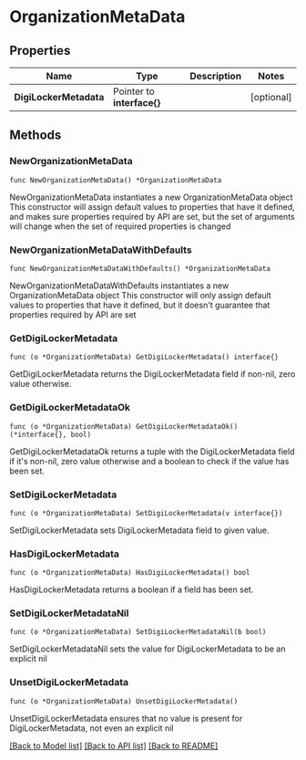 # OrganizationMetaData

## Properties

Name | Type | Description | Notes
------------ | ------------- | ------------- | -------------
**DigiLockerMetadata** | Pointer to **interface{}** |  | [optional] 

## Methods

### NewOrganizationMetaData

`func NewOrganizationMetaData() *OrganizationMetaData`

NewOrganizationMetaData instantiates a new OrganizationMetaData object
This constructor will assign default values to properties that have it defined,
and makes sure properties required by API are set, but the set of arguments
will change when the set of required properties is changed

### NewOrganizationMetaDataWithDefaults

`func NewOrganizationMetaDataWithDefaults() *OrganizationMetaData`

NewOrganizationMetaDataWithDefaults instantiates a new OrganizationMetaData object
This constructor will only assign default values to properties that have it defined,
but it doesn't guarantee that properties required by API are set

### GetDigiLockerMetadata

`func (o *OrganizationMetaData) GetDigiLockerMetadata() interface{}`

GetDigiLockerMetadata returns the DigiLockerMetadata field if non-nil, zero value otherwise.

### GetDigiLockerMetadataOk

`func (o *OrganizationMetaData) GetDigiLockerMetadataOk() (*interface{}, bool)`

GetDigiLockerMetadataOk returns a tuple with the DigiLockerMetadata field if it's non-nil, zero value otherwise
and a boolean to check if the value has been set.

### SetDigiLockerMetadata

`func (o *OrganizationMetaData) SetDigiLockerMetadata(v interface{})`

SetDigiLockerMetadata sets DigiLockerMetadata field to given value.

### HasDigiLockerMetadata

`func (o *OrganizationMetaData) HasDigiLockerMetadata() bool`

HasDigiLockerMetadata returns a boolean if a field has been set.

### SetDigiLockerMetadataNil

`func (o *OrganizationMetaData) SetDigiLockerMetadataNil(b bool)`

 SetDigiLockerMetadataNil sets the value for DigiLockerMetadata to be an explicit nil

### UnsetDigiLockerMetadata
`func (o *OrganizationMetaData) UnsetDigiLockerMetadata()`

UnsetDigiLockerMetadata ensures that no value is present for DigiLockerMetadata, not even an explicit nil

[[Back to Model list]](../README.md#documentation-for-models) [[Back to API list]](../README.md#documentation-for-api-endpoints) [[Back to README]](../README.md)


